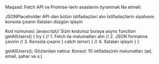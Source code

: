 Məqsəd: Fetch API və Promise-lərin əsaslarını öyrənmək
Nə etməli:

JSONPlaceholder API-dən bütün istifadəçiləri alın
İstifadəçilərin siyahısını konsola çıxarın
Xətaları düzgün işləyin

Kod nümunəsi:
javascript// Sizin kodunuz buraya
async function getAllUsers() {
    try {
        // 1. Fetch ilə məlumatları alın
        // 2. JSON formatına çevirin
        // 3. Konsola çıxarın
    } catch (error) {
        // 4. Xətaları işləyin
    }
}

getAllUsers();
Gözlənilən nəticə:
Konsol: 10 istifadəçinin məlumatları (ad, email, şəhər və s.)